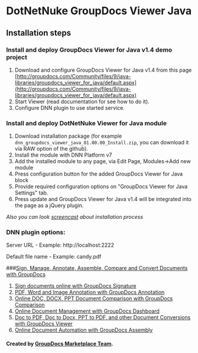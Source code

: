 DotNetNuke GroupDocs Viewer Java
=========================

## Installation steps

### Install and deploy  GroupDocs Viewer for Java v1.4 demo project

1. Download and configure GroupDocs Viewer for Java v1.4 from this page [http://groupdocs.com/Community/files/9/java-libraries/groupdocs_viewer_for_java/default.aspx](http://groupdocs.com/Community/files/9/java-libraries/groupdocs_viewer_for_java/default.aspx)
2. Start Viewer (read documentation for see how to do it).
3. Configure DNN plugin to use started service.


### Install and deploy DotNetNuke Viewer for Java module

1. Download installation package (for example `dnn_groupdocs_viewer_java_01.00.00_Install.zip`, you can download it via RAW option of the github). 
2. Install the module with DNN Platform v7
3. Add the installed module to any page, via Edit Page, Modules->Add new module
4. Press configuration button for the added GroupDocs Viewer for Java block
5. Provide required configuration options on "GroupDocs Viewer for Java Settings" tab.
6. Press update and GroupDocs Viewer for Java v1.4 will be integrated into the page as a jQuery plugin.

*Also you can look [screencast](https://github.com/liosha2007/dnn-groupdocs-viewer-java/tree/master/screencast) about installation process*

### DNN plugin options:

Server URL - Example: http://localhost:2222

Default file name - Example: candy.pdf

###[Sign, Manage, Annotate, Assemble, Compare and Convert Documents with GroupDocs](http://groupdocs.com)
1. [Sign documents online with GroupDocs Signature](http://groupdocs.com/apps/signature)
2. [PDF, Word and Image Annotation with GroupDocs Annotation](http://groupdocs.com/apps/annotation)
3. [Online DOC, DOCX, PPT Document Comparison with GroupDocs Comparison](http://groupdocs.com/apps/comparison)
4. [Online Document Management with GroupDocs Dashboard](http://groupdocs.com/apps/dashboard)
5. [Doc to PDF, Doc to Docx, PPT to PDF, and other Document Conversions with GroupDocs Viewer](http://groupdocs.com/apps/viewer)
6. [Online Document Automation with GroupDocs Assembly](http://groupdocs.com/apps/assembly)

#### Created by [GroupDocs Marketplace Team]( http://groupdocs.com/marketplace/ ).
